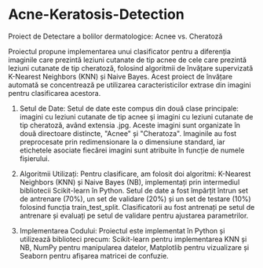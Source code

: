 # Acne-Keratosis-Detection
Proiect de Detectare a bolilor dermatologice: Acnee vs. Cheratoză

Proiectul propune implementarea unui clasificator pentru a diferenția imaginile care prezintă leziuni cutanate de tip acnee de cele care prezintă leziuni cutanate de tip cheratoză, folosind algoritmii de învățare supervizată K-Nearest Neighbors (KNN) și Naive Bayes. Acest proiect de învățare automată se concentrează pe utilizarea caracteristicilor extrase din imagini pentru clasificarea acestora.

1. Setul de Date:
Setul de date este compus din două clase principale: imagini cu leziuni cutanate de tip acnee și imagini cu leziuni cutanate de tip cheratoză, având extensia .jpg. Aceste imagini sunt organizate în două directoare distincte, "Acnee" și "Cheratoza". Imaginile au fost preprocesate prin redimensionare la o dimensiune standard, iar etichetele asociate fiecărei imagini sunt atribuite în funcție de numele fișierului.

2. Algoritmii Utilizați:
Pentru clasificare, am folosit doi algoritmi: K-Nearest Neighbors (KNN) și Naive Bayes (NB), implementați prin intermediul bibliotecii Scikit-learn în Python. Setul de date a fost împărțit întrun set de antrenare (70%), un set de validare (20%) și un set de testare (10%) folosind funcția train_test_split. Clasificatorii au fost antrenați pe setul de antrenare și evaluați pe setul de validare pentru ajustarea parametrilor.

3. Implementarea Codului:
Proiectul este implementat în Python și utilizează biblioteci precum: Scikit-learn pentru implementarea KNN și NB, NumPy pentru manipularea datelor, Matplotlib pentru vizualizare și Seaborn pentru afișarea matricei de confuzie.
